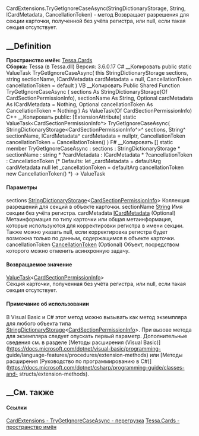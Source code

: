 #
CardExtensions.TryGetIgnoreCaseAsync(StringDictionaryStorage<CardSectionPermissionInfo>,
String, ICardMetadata, CancellationToken) - метод
Возвращает разрешения для секции карточки, полученной без учёта регистра, или
null, если такая секция отсутствует.
## __Definition
 **Пространство имён:** [Tessa.Cards](N_Tessa_Cards.htm)  
 **Сборка:** Tessa (в Tessa.dll) Версия: 3.6.0.17
C# __Копировать
     public static ValueTask<CardSectionPermissionInfo> TryGetIgnoreCaseAsync(
    	this StringDictionaryStorage<CardSectionPermissionInfo> sections,
    	string sectionName,
    	ICardMetadata cardMetadata = null,
    	CancellationToken cancellationToken = default
    )
VB __Копировать
    <ExtensionAttribute>
    Public Shared Function TryGetIgnoreCaseAsync ( 
    	sections As StringDictionaryStorage(Of CardSectionPermissionInfo),
    	sectionName As String,
    	Optional cardMetadata As ICardMetadata = Nothing,
    	Optional cancellationToken As CancellationToken = Nothing
    ) As ValueTask(Of CardSectionPermissionInfo)
C++ __Копировать
     public:
    [ExtensionAttribute]
    static ValueTask<CardSectionPermissionInfo^> TryGetIgnoreCaseAsync(
    	StringDictionaryStorage<CardSectionPermissionInfo^>^ sections, 
    	String^ sectionName, 
    	ICardMetadata^ cardMetadata = nullptr, 
    	CancellationToken cancellationToken = CancellationToken()
    )
F# __Копировать
     [<ExtensionAttribute>]
    static member TryGetIgnoreCaseAsync : 
            sections : StringDictionaryStorage<CardSectionPermissionInfo> * 
            sectionName : string * 
            ?cardMetadata : ICardMetadata * 
            ?cancellationToken : CancellationToken 
    (* Defaults:
            let _cardMetadata = defaultArg cardMetadata null
            let _cancellationToken = defaultArg cancellationToken new CancellationToken()
    *)
    -> ValueTask<CardSectionPermissionInfo> 
#### Параметры
sections
[StringDictionaryStorage](T_Tessa_Platform_Storage_StringDictionaryStorage_1.htm)<[CardSectionPermissionInfo](T_Tessa_Cards_CardSectionPermissionInfo.htm)>
    Коллекция разрешений для секций в объекте карточки.
sectionName [String](https://learn.microsoft.com/dotnet/api/system.string)
    Имя секции без учёта регистра.
cardMetadata [ICardMetadata](T_Tessa_Cards_ICardMetadata.htm) (Optional)
     Метаинформация по типу карточки или общая метаинформация, которые используются для корректировки регистра в имени секции. Также можно указать null, если корректировка регистра будет возможна только по данным, содержащимся в объекте карточки. 
cancellationToken
[CancellationToken](https://learn.microsoft.com/dotnet/api/system.threading.cancellationtoken)
(Optional)
    Объект, посредством которого можно отменить асинхронную задачу.
#### Возвращаемое значение
[ValueTask](https://learn.microsoft.com/dotnet/api/system.threading.tasks.valuetask-1)<[CardSectionPermissionInfo](T_Tessa_Cards_CardSectionPermissionInfo.htm)>  
Секция карточки, полученная без учёта регистра, или null, если такая секция
отсутствует.
#### Примечание об использовании
В Visual Basic и C# этот метод можно вызывать как метод экземпляра для любого
объекта типа
[StringDictionaryStorage](T_Tessa_Platform_Storage_StringDictionaryStorage_1.htm)<[CardSectionPermissionInfo](T_Tessa_Cards_CardSectionPermissionInfo.htm)>.
При вызове метода для экземпляра следует опускать первый параметр.
Дополнительные сведения см. в разделе [Методы расширения (Visual
Basic)](https://docs.microsoft.com/dotnet/visual-basic/programming-
guide/language-features/procedures/extension-methods) или [Методы расширения
(Руководство по программированию в
C#)](https://docs.microsoft.com/dotnet/csharp/programming-guide/classes-and-
structs/extension-methods).
##  __См. также
#### Ссылки
[CardExtensions - ](T_Tessa_Cards_CardExtensions.htm)
[TryGetIgnoreCaseAsync -
перегрузка](Overload_Tessa_Cards_CardExtensions_TryGetIgnoreCaseAsync.htm)
[Tessa.Cards - пространство имён](N_Tessa_Cards.htm)
